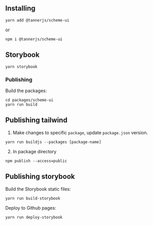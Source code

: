 ## Installing
```
yarn add @tannerjs/scheme-ui
```
or
```
npm i @tannerjs/scheme-ui
```

## Storybook
```
yarn storybook
```

### Publishing
Build the packages:
```
cd packages/scheme-ui
yarn run build
```

## Publishing tailwind
1. Make changes to specific `package`, update `package.json` version.
```
yarn run buildjs --packages [package-name]
```
2. In package directory
```
npm publish --access=public
```

## Publishing storybook
Build the Storybook static files:
```
yarn run build-storybook
```
Deploy to Github pages:
```
yarn run deploy-storybook
```